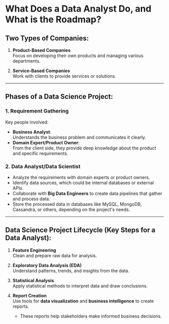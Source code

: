 # What Does a Data Analyst Do, and What is the Roadmap?

## Two Types of Companies:

1. **Product-Based Companies**  
   Focus on developing their own products and managing various departments.

2. **Service-Based Companies**  
   Work with clients to provide services or solutions.

---

## Phases of a Data Science Project:

### 1. Requirement Gathering

Key people involved:

-   **Business Analyst**:  
    Understands the business problem and communicates it clearly.
-   **Domain Expert/Product Owner**:  
    From the client side, they provide deep knowledge about the product and specific requirements.

### 2. Data Analyst/Data Scientist

-   Analyze the requirements with domain experts or product owners.
-   Identify data sources, which could be internal databases or external APIs.
-   Collaborate with **Big Data Engineers** to create data pipelines that gather and process data.
-   Store the processed data in databases like MySQL, MongoDB, Cassandra, or others, depending on the project's needs.

---

## Data Science Project Lifecycle (Key Steps for a Data Analyst):

1. **Feature Engineering**  
   Clean and prepare raw data for analysis.

2. **Exploratory Data Analysis (EDA)**  
   Understand patterns, trends, and insights from the data.

3. **Statistical Analysis**  
   Apply statistical methods to interpret data and draw conclusions.

4. **Report Creation**  
   Use tools for **data visualization** and **business intelligence** to create reports.
    - These reports help stakeholders make informed business decisions.
